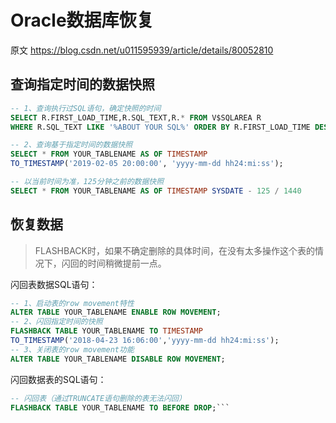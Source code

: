 # Oracle数据库恢复

原文 https://blog.csdn.net/u011595939/article/details/80052810



## 查询指定时间的数据快照

```SQL
-- 1、查询执行过SQL语句，确定快照的时间
SELECT R.FIRST_LOAD_TIME,R.SQL_TEXT,R.* FROM V$SQLAREA R 
WHERE R.SQL_TEXT LIKE '%ABOUT YOUR SQL%' ORDER BY R.FIRST_LOAD_TIME DESC
```

```SQL
-- 2、查询基于指定时间的数据快照
SELECT * FROM YOUR_TABLENAME AS OF TIMESTAMP 
TO_TIMESTAMP('2019-02-05 20:00:00', 'yyyy-mm-dd hh24:mi:ss');
```

```SQL
-- 以当前时间为准，125分钟之前的数据快照
SELECT * FROM YOUR_TABLENAME AS OF TIMESTAMP SYSDATE - 125 / 1440
```

## 恢复数据

>FLASHBACK时，如果不确定删除的具体时间，在没有太多操作这个表的情况下，闪回的时间稍微提前一点。

闪回表数据SQL语句：


```SQL
-- 1、启动表的row movement特性
ALTER TABLE YOUR_TABLENAME ENABLE ROW MOVEMENT;
-- 2、闪回指定时间的快照
FLASHBACK TABLE YOUR_TABLENAME TO TIMESTAMP 
TO_TIMESTAMP('2018-04-23 16:06:00','yyyy-mm-dd hh24:mi:ss');
-- 3、关闭表的row movement功能
ALTER TABLE YOUR_TABLENAME DISABLE ROW MOVEMENT;
```


闪回数据表的SQL语句：
```SQL
-- 闪回表（通过TRUNCATE语句删除的表无法闪回）
FLASHBACK TABLE YOUR_TABLENAME TO BEFORE DROP;```